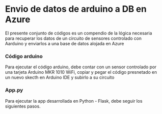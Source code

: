# Envio de datos de arduino a DB en Azure
El presente conjunto de códigos es un compendio de la lógica necesaria para recuperar los datos de un circuito de sensores controlado con Aarduino y enviarlos a una base de datos alojada en Azure

### Código arduino
Para ejecutar el código arduino, debe contar con un sensor controlado por una tarjeta Arduino MKR 1010 WiFi, copiar y pegar el código presnetado en un nuevo skecth en Arduino IDE y subirlo a su circuito

### App.py
Para ejecutar la app desarrollada en Python - Flask, debe seguir los siguientes pasos.
